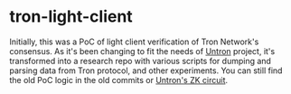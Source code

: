 # tron-light-client

Initially, this was a PoC of light client verification of Tron Network's consensus. As it's been changing to fit the needs of [Untron](https://github.com/ultrasoundlabs/untron) project, it's transformed into a research repo with various scripts for dumping and parsing data from Tron protocol, and other experiments.
You can still find the old PoC logic in the old commits or [Untron's ZK circuit](https://github.com/ultrasoundlabs/untron/tree/main/circuit).
